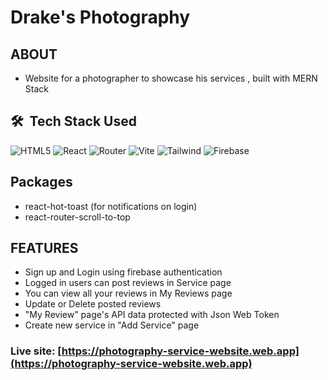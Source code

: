 # Drake's Photography

## ABOUT

- Website for a photographer to showcase his services , built with MERN Stack

## 🛠 &nbsp;Tech Stack Used

![HTML5](https://img.shields.io/badge/-HTML5-333333?style=flat&logo=HTML5) ![React](https://img.shields.io/badge/-React-333333?style=flat&logo=react) ![Router](https://img.shields.io/badge/-React--Router-333333?style=flat&logo=reactrouter) ![Vite](https://img.shields.io/badge/-Vite-333333?style=flat&logo=vite) ![Tailwind](https://img.shields.io/badge/-Tailwind-333333?style=flat&logo=tailwindcss) ![Firebase](https://img.shields.io/badge/-Firebase-333333?style=flat&logo=Firebase)

## Packages

- react-hot-toast (for notifications on login)
- react-router-scroll-to-top

## FEATURES

- Sign up and Login using firebase authentication
- Logged in users can post reviews in Service page
- You can view all your reviews in My Reviews page
- Update or Delete posted reviews
- "My Review" page's API data protected with Json Web Token
- Create new service in "Add Service" page

### Live site: [https://photography-service-website.web.app](https://photography-service-website.web.app)
